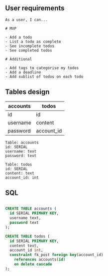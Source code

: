 ## User requirements

```
As a user, I can...

# MVP

- Add a todo 
- List a todo as complete 
- See incomplete todos
- See completed todos

# Additional

- Add tags to categorise my todos
- Add a deadline 
- Add sublist of todos on each todo

```

## Tables design

| accounts              | todos               |
| --------------------- | ------------------  |
| id                    | id                  |
| username              | content             |
| password              | account_id          |


```
Table: accounts
id: SERIAL
username: text
password: text

Table: todos
id: SERIAL
content: text
account_id: int
```

## SQL

```sql

CREATE TABLE accounts (
  id SERIAL PRIMARY KEY,
  username text,
  password text
);

CREATE TABLE todos (
  id SERIAL PRIMARY KEY,
  content text,
  account_id int,
  constraint fk_post foreign key(account_id)
    references accounts(id)
    on delete cascade
);
```